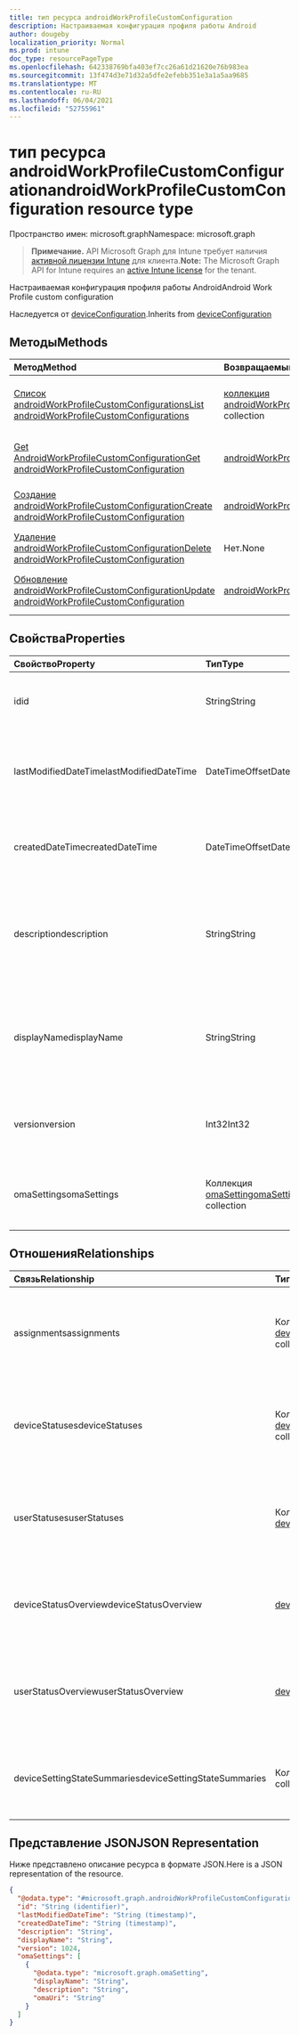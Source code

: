 ```yaml
---
title: тип ресурса androidWorkProfileCustomConfiguration
description: Настраиваемая конфигурация профиля работы Android
author: dougeby
localization_priority: Normal
ms.prod: intune
doc_type: resourcePageType
ms.openlocfilehash: 642338769bfa403ef7cc26a61d21620e76b983ea
ms.sourcegitcommit: 13f474d3e71d32a5dfe2efebb351e3a1a5aa9685
ms.translationtype: MT
ms.contentlocale: ru-RU
ms.lasthandoff: 06/04/2021
ms.locfileid: "52755961"
---
```

# <a name="androidworkprofilecustomconfiguration-resource-type"></a><span data-ttu-id="64e4a-103">тип ресурса androidWorkProfileCustomConfiguration</span><span class="sxs-lookup"><span data-stu-id="64e4a-103">androidWorkProfileCustomConfiguration resource type</span></span>

<span data-ttu-id="64e4a-104">Пространство имен: microsoft.graph</span><span class="sxs-lookup"><span data-stu-id="64e4a-104">Namespace: microsoft.graph</span></span>

> <span data-ttu-id="64e4a-105">**Примечание.** API Microsoft Graph для Intune требует наличия [активной лицензии Intune](https://go.microsoft.com/fwlink/?linkid=839381) для клиента.</span><span class="sxs-lookup"><span data-stu-id="64e4a-105">**Note:** The Microsoft Graph API for Intune requires an [active Intune license](https://go.microsoft.com/fwlink/?linkid=839381) for the tenant.</span></span>

<span data-ttu-id="64e4a-106">Настраиваемая конфигурация профиля работы Android</span><span class="sxs-lookup"><span data-stu-id="64e4a-106">Android Work Profile custom configuration</span></span>


<span data-ttu-id="64e4a-107">Наследуется от [deviceConfiguration](../resources/intune-deviceconfig-deviceconfiguration.md).</span><span class="sxs-lookup"><span data-stu-id="64e4a-107">Inherits from [deviceConfiguration](../resources/intune-deviceconfig-deviceconfiguration.md)</span></span>

## <a name="methods"></a><span data-ttu-id="64e4a-108">Методы</span><span class="sxs-lookup"><span data-stu-id="64e4a-108">Methods</span></span>
|<span data-ttu-id="64e4a-109">Метод</span><span class="sxs-lookup"><span data-stu-id="64e4a-109">Method</span></span>|<span data-ttu-id="64e4a-110">Возвращаемый тип</span><span class="sxs-lookup"><span data-stu-id="64e4a-110">Return Type</span></span>|<span data-ttu-id="64e4a-111">Описание</span><span class="sxs-lookup"><span data-stu-id="64e4a-111">Description</span></span>|
|:---|:---|:---|
|[<span data-ttu-id="64e4a-112">Список androidWorkProfileCustomConfigurations</span><span class="sxs-lookup"><span data-stu-id="64e4a-112">List androidWorkProfileCustomConfigurations</span></span>](../api/intune-deviceconfig-androidworkprofilecustomconfiguration-list.md)|<span data-ttu-id="64e4a-113">[коллекция androidWorkProfileCustomConfiguration](../resources/intune-deviceconfig-androidworkprofilecustomconfiguration.md)</span><span class="sxs-lookup"><span data-stu-id="64e4a-113">[androidWorkProfileCustomConfiguration](../resources/intune-deviceconfig-androidworkprofilecustomconfiguration.md) collection</span></span>|<span data-ttu-id="64e4a-114">Список свойств и связей [объектов AndroidWorkProfileCustomConfiguration.](../resources/intune-deviceconfig-androidworkprofilecustomconfiguration.md)</span><span class="sxs-lookup"><span data-stu-id="64e4a-114">List properties and relationships of the [androidWorkProfileCustomConfiguration](../resources/intune-deviceconfig-androidworkprofilecustomconfiguration.md) objects.</span></span>|
|[<span data-ttu-id="64e4a-115">Get AndroidWorkProfileCustomConfiguration</span><span class="sxs-lookup"><span data-stu-id="64e4a-115">Get androidWorkProfileCustomConfiguration</span></span>](../api/intune-deviceconfig-androidworkprofilecustomconfiguration-get.md)|[<span data-ttu-id="64e4a-116">androidWorkProfileCustomConfiguration</span><span class="sxs-lookup"><span data-stu-id="64e4a-116">androidWorkProfileCustomConfiguration</span></span>](../resources/intune-deviceconfig-androidworkprofilecustomconfiguration.md)|<span data-ttu-id="64e4a-117">Чтение свойств и связей [объекта AndroidWorkProfileCustomConfiguration.](../resources/intune-deviceconfig-androidworkprofilecustomconfiguration.md)</span><span class="sxs-lookup"><span data-stu-id="64e4a-117">Read properties and relationships of the [androidWorkProfileCustomConfiguration](../resources/intune-deviceconfig-androidworkprofilecustomconfiguration.md) object.</span></span>|
|[<span data-ttu-id="64e4a-118">Создание androidWorkProfileCustomConfiguration</span><span class="sxs-lookup"><span data-stu-id="64e4a-118">Create androidWorkProfileCustomConfiguration</span></span>](../api/intune-deviceconfig-androidworkprofilecustomconfiguration-create.md)|[<span data-ttu-id="64e4a-119">androidWorkProfileCustomConfiguration</span><span class="sxs-lookup"><span data-stu-id="64e4a-119">androidWorkProfileCustomConfiguration</span></span>](../resources/intune-deviceconfig-androidworkprofilecustomconfiguration.md)|<span data-ttu-id="64e4a-120">Создайте новый [объект AndroidWorkProfileCustomConfiguration.](../resources/intune-deviceconfig-androidworkprofilecustomconfiguration.md)</span><span class="sxs-lookup"><span data-stu-id="64e4a-120">Create a new [androidWorkProfileCustomConfiguration](../resources/intune-deviceconfig-androidworkprofilecustomconfiguration.md) object.</span></span>|
|[<span data-ttu-id="64e4a-121">Удаление androidWorkProfileCustomConfiguration</span><span class="sxs-lookup"><span data-stu-id="64e4a-121">Delete androidWorkProfileCustomConfiguration</span></span>](../api/intune-deviceconfig-androidworkprofilecustomconfiguration-delete.md)|<span data-ttu-id="64e4a-122">Нет.</span><span class="sxs-lookup"><span data-stu-id="64e4a-122">None</span></span>|<span data-ttu-id="64e4a-123">Удаляет [androidWorkProfileCustomConfiguration](../resources/intune-deviceconfig-androidworkprofilecustomconfiguration.md).</span><span class="sxs-lookup"><span data-stu-id="64e4a-123">Deletes a [androidWorkProfileCustomConfiguration](../resources/intune-deviceconfig-androidworkprofilecustomconfiguration.md).</span></span>|
|[<span data-ttu-id="64e4a-124">Обновление androidWorkProfileCustomConfiguration</span><span class="sxs-lookup"><span data-stu-id="64e4a-124">Update androidWorkProfileCustomConfiguration</span></span>](../api/intune-deviceconfig-androidworkprofilecustomconfiguration-update.md)|[<span data-ttu-id="64e4a-125">androidWorkProfileCustomConfiguration</span><span class="sxs-lookup"><span data-stu-id="64e4a-125">androidWorkProfileCustomConfiguration</span></span>](../resources/intune-deviceconfig-androidworkprofilecustomconfiguration.md)|<span data-ttu-id="64e4a-126">Обновление свойств объекта [AndroidWorkProfileCustomConfiguration.](../resources/intune-deviceconfig-androidworkprofilecustomconfiguration.md)</span><span class="sxs-lookup"><span data-stu-id="64e4a-126">Update the properties of a [androidWorkProfileCustomConfiguration](../resources/intune-deviceconfig-androidworkprofilecustomconfiguration.md) object.</span></span>|

## <a name="properties"></a><span data-ttu-id="64e4a-127">Свойства</span><span class="sxs-lookup"><span data-stu-id="64e4a-127">Properties</span></span>
|<span data-ttu-id="64e4a-128">Свойство</span><span class="sxs-lookup"><span data-stu-id="64e4a-128">Property</span></span>|<span data-ttu-id="64e4a-129">Тип</span><span class="sxs-lookup"><span data-stu-id="64e4a-129">Type</span></span>|<span data-ttu-id="64e4a-130">Описание</span><span class="sxs-lookup"><span data-stu-id="64e4a-130">Description</span></span>|
|:---|:---|:---|
|<span data-ttu-id="64e4a-131">id</span><span class="sxs-lookup"><span data-stu-id="64e4a-131">id</span></span>|<span data-ttu-id="64e4a-132">String</span><span class="sxs-lookup"><span data-stu-id="64e4a-132">String</span></span>|<span data-ttu-id="64e4a-133">Ключ объекта.</span><span class="sxs-lookup"><span data-stu-id="64e4a-133">Key of the entity.</span></span> <span data-ttu-id="64e4a-134">Наследуется от объекта [deviceConfiguration](../resources/intune-deviceconfig-deviceconfiguration.md).</span><span class="sxs-lookup"><span data-stu-id="64e4a-134">Inherited from [deviceConfiguration](../resources/intune-deviceconfig-deviceconfiguration.md)</span></span>|
|<span data-ttu-id="64e4a-135">lastModifiedDateTime</span><span class="sxs-lookup"><span data-stu-id="64e4a-135">lastModifiedDateTime</span></span>|<span data-ttu-id="64e4a-136">DateTimeOffset</span><span class="sxs-lookup"><span data-stu-id="64e4a-136">DateTimeOffset</span></span>|<span data-ttu-id="64e4a-137">Дата и время последнего изменения объекта.</span><span class="sxs-lookup"><span data-stu-id="64e4a-137">DateTime the object was last modified.</span></span> <span data-ttu-id="64e4a-138">Наследуется от объекта [deviceConfiguration](../resources/intune-deviceconfig-deviceconfiguration.md).</span><span class="sxs-lookup"><span data-stu-id="64e4a-138">Inherited from [deviceConfiguration](../resources/intune-deviceconfig-deviceconfiguration.md)</span></span>|
|<span data-ttu-id="64e4a-139">createdDateTime</span><span class="sxs-lookup"><span data-stu-id="64e4a-139">createdDateTime</span></span>|<span data-ttu-id="64e4a-140">DateTimeOffset</span><span class="sxs-lookup"><span data-stu-id="64e4a-140">DateTimeOffset</span></span>|<span data-ttu-id="64e4a-141">Дата и время создания объекта.</span><span class="sxs-lookup"><span data-stu-id="64e4a-141">DateTime the object was created.</span></span> <span data-ttu-id="64e4a-142">Наследуется от объекта [deviceConfiguration](../resources/intune-deviceconfig-deviceconfiguration.md).</span><span class="sxs-lookup"><span data-stu-id="64e4a-142">Inherited from [deviceConfiguration](../resources/intune-deviceconfig-deviceconfiguration.md)</span></span>|
|<span data-ttu-id="64e4a-143">description</span><span class="sxs-lookup"><span data-stu-id="64e4a-143">description</span></span>|<span data-ttu-id="64e4a-144">String</span><span class="sxs-lookup"><span data-stu-id="64e4a-144">String</span></span>|<span data-ttu-id="64e4a-145">Указанное администратором описание конфигурации устройства.</span><span class="sxs-lookup"><span data-stu-id="64e4a-145">Admin provided description of the Device Configuration.</span></span> <span data-ttu-id="64e4a-146">Наследуется от объекта [deviceConfiguration](../resources/intune-deviceconfig-deviceconfiguration.md).</span><span class="sxs-lookup"><span data-stu-id="64e4a-146">Inherited from [deviceConfiguration](../resources/intune-deviceconfig-deviceconfiguration.md)</span></span>|
|<span data-ttu-id="64e4a-147">displayName</span><span class="sxs-lookup"><span data-stu-id="64e4a-147">displayName</span></span>|<span data-ttu-id="64e4a-148">String</span><span class="sxs-lookup"><span data-stu-id="64e4a-148">String</span></span>|<span data-ttu-id="64e4a-149">Указанное администратором имя конфигурации устройства.</span><span class="sxs-lookup"><span data-stu-id="64e4a-149">Admin provided name of the device configuration.</span></span> <span data-ttu-id="64e4a-150">Наследуется от объекта [deviceConfiguration](../resources/intune-deviceconfig-deviceconfiguration.md).</span><span class="sxs-lookup"><span data-stu-id="64e4a-150">Inherited from [deviceConfiguration](../resources/intune-deviceconfig-deviceconfiguration.md)</span></span>|
|<span data-ttu-id="64e4a-151">version</span><span class="sxs-lookup"><span data-stu-id="64e4a-151">version</span></span>|<span data-ttu-id="64e4a-152">Int32</span><span class="sxs-lookup"><span data-stu-id="64e4a-152">Int32</span></span>|<span data-ttu-id="64e4a-153">Версия конфигурации устройства.</span><span class="sxs-lookup"><span data-stu-id="64e4a-153">Version of the device configuration.</span></span> <span data-ttu-id="64e4a-154">Наследуется от объекта [deviceConfiguration](../resources/intune-deviceconfig-deviceconfiguration.md).</span><span class="sxs-lookup"><span data-stu-id="64e4a-154">Inherited from [deviceConfiguration](../resources/intune-deviceconfig-deviceconfiguration.md)</span></span>|
|<span data-ttu-id="64e4a-155">omaSettings</span><span class="sxs-lookup"><span data-stu-id="64e4a-155">omaSettings</span></span>|<span data-ttu-id="64e4a-156">Коллекция [omaSetting](../resources/intune-deviceconfig-omasetting.md)</span><span class="sxs-lookup"><span data-stu-id="64e4a-156">[omaSetting](../resources/intune-deviceconfig-omasetting.md) collection</span></span>|<span data-ttu-id="64e4a-157">Параметры OMA.</span><span class="sxs-lookup"><span data-stu-id="64e4a-157">OMA settings.</span></span> <span data-ttu-id="64e4a-158">Эта коллекция может содержать не более 500 элементов.</span><span class="sxs-lookup"><span data-stu-id="64e4a-158">This collection can contain a maximum of 500 elements.</span></span>|

## <a name="relationships"></a><span data-ttu-id="64e4a-159">Отношения</span><span class="sxs-lookup"><span data-stu-id="64e4a-159">Relationships</span></span>
|<span data-ttu-id="64e4a-160">Связь</span><span class="sxs-lookup"><span data-stu-id="64e4a-160">Relationship</span></span>|<span data-ttu-id="64e4a-161">Тип</span><span class="sxs-lookup"><span data-stu-id="64e4a-161">Type</span></span>|<span data-ttu-id="64e4a-162">Описание</span><span class="sxs-lookup"><span data-stu-id="64e4a-162">Description</span></span>|
|:---|:---|:---|
|<span data-ttu-id="64e4a-163">assignments</span><span class="sxs-lookup"><span data-stu-id="64e4a-163">assignments</span></span>|<span data-ttu-id="64e4a-164">Коллекция [deviceConfigurationAssignment](../resources/intune-deviceconfig-deviceconfigurationassignment.md)</span><span class="sxs-lookup"><span data-stu-id="64e4a-164">[deviceConfigurationAssignment](../resources/intune-deviceconfig-deviceconfigurationassignment.md) collection</span></span>|<span data-ttu-id="64e4a-165">Список назначений для профиля конфигурации устройства.</span><span class="sxs-lookup"><span data-stu-id="64e4a-165">The list of assignments for the device configuration profile.</span></span> <span data-ttu-id="64e4a-166">Наследуется от объекта [deviceConfiguration](../resources/intune-deviceconfig-deviceconfiguration.md).</span><span class="sxs-lookup"><span data-stu-id="64e4a-166">Inherited from [deviceConfiguration](../resources/intune-deviceconfig-deviceconfiguration.md)</span></span>|
|<span data-ttu-id="64e4a-167">deviceStatuses</span><span class="sxs-lookup"><span data-stu-id="64e4a-167">deviceStatuses</span></span>|<span data-ttu-id="64e4a-168">Коллекция [deviceConfigurationDeviceStatus](../resources/intune-deviceconfig-deviceconfigurationdevicestatus.md)</span><span class="sxs-lookup"><span data-stu-id="64e4a-168">[deviceConfigurationDeviceStatus](../resources/intune-deviceconfig-deviceconfigurationdevicestatus.md) collection</span></span>|<span data-ttu-id="64e4a-169">Состояние установки конфигурации для каждого устройства.</span><span class="sxs-lookup"><span data-stu-id="64e4a-169">Device configuration installation status by device.</span></span> <span data-ttu-id="64e4a-170">Наследуется от объекта [deviceConfiguration](../resources/intune-deviceconfig-deviceconfiguration.md).</span><span class="sxs-lookup"><span data-stu-id="64e4a-170">Inherited from [deviceConfiguration](../resources/intune-deviceconfig-deviceconfiguration.md)</span></span>|
|<span data-ttu-id="64e4a-171">userStatuses</span><span class="sxs-lookup"><span data-stu-id="64e4a-171">userStatuses</span></span>|<span data-ttu-id="64e4a-172">Коллекция [deviceConfigurationUserStatus](../resources/intune-deviceconfig-deviceconfigurationuserstatus.md)</span><span class="sxs-lookup"><span data-stu-id="64e4a-172">[deviceConfigurationUserStatus](../resources/intune-deviceconfig-deviceconfigurationuserstatus.md) collection</span></span>|<span data-ttu-id="64e4a-173">Состояние установки конфигурации устройства пользователем.</span><span class="sxs-lookup"><span data-stu-id="64e4a-173">Device configuration installation status by user.</span></span> <span data-ttu-id="64e4a-174">Наследуется от объекта [deviceConfiguration](../resources/intune-deviceconfig-deviceconfiguration.md).</span><span class="sxs-lookup"><span data-stu-id="64e4a-174">Inherited from [deviceConfiguration](../resources/intune-deviceconfig-deviceconfiguration.md)</span></span>|
|<span data-ttu-id="64e4a-175">deviceStatusOverview</span><span class="sxs-lookup"><span data-stu-id="64e4a-175">deviceStatusOverview</span></span>|[<span data-ttu-id="64e4a-176">deviceConfigurationDeviceOverview</span><span class="sxs-lookup"><span data-stu-id="64e4a-176">deviceConfigurationDeviceOverview</span></span>](../resources/intune-deviceconfig-deviceconfigurationdeviceoverview.md)|<span data-ttu-id="64e4a-177">Обзор состояния конфигурации устройств. Наследуется от [deviceConfiguration](../resources/intune-deviceconfig-deviceconfiguration.md).</span><span class="sxs-lookup"><span data-stu-id="64e4a-177">Device Configuration devices status overview Inherited from [deviceConfiguration](../resources/intune-deviceconfig-deviceconfiguration.md)</span></span>|
|<span data-ttu-id="64e4a-178">userStatusOverview</span><span class="sxs-lookup"><span data-stu-id="64e4a-178">userStatusOverview</span></span>|[<span data-ttu-id="64e4a-179">deviceConfigurationUserOverview</span><span class="sxs-lookup"><span data-stu-id="64e4a-179">deviceConfigurationUserOverview</span></span>](../resources/intune-deviceconfig-deviceconfigurationuseroverview.md)|<span data-ttu-id="64e4a-180">Обзор состояния конфигурации устройств для пользователей. Наследуется от [deviceConfiguration](../resources/intune-deviceconfig-deviceconfiguration.md).</span><span class="sxs-lookup"><span data-stu-id="64e4a-180">Device Configuration users status overview Inherited from [deviceConfiguration](../resources/intune-deviceconfig-deviceconfiguration.md)</span></span>|
|<span data-ttu-id="64e4a-181">deviceSettingStateSummaries</span><span class="sxs-lookup"><span data-stu-id="64e4a-181">deviceSettingStateSummaries</span></span>|<span data-ttu-id="64e4a-182">Коллекция [settingStateDeviceSummary](../resources/intune-deviceconfig-settingstatedevicesummary.md)</span><span class="sxs-lookup"><span data-stu-id="64e4a-182">[settingStateDeviceSummary](../resources/intune-deviceconfig-settingstatedevicesummary.md) collection</span></span>|<span data-ttu-id="64e4a-183">Сводка данных о состоянии настройки конфигурации устройств. Наследуется от [deviceConfiguration](../resources/intune-deviceconfig-deviceconfiguration.md).</span><span class="sxs-lookup"><span data-stu-id="64e4a-183">Device Configuration Setting State Device Summary Inherited from [deviceConfiguration](../resources/intune-deviceconfig-deviceconfiguration.md)</span></span>|

## <a name="json-representation"></a><span data-ttu-id="64e4a-184">Представление JSON</span><span class="sxs-lookup"><span data-stu-id="64e4a-184">JSON Representation</span></span>
<span data-ttu-id="64e4a-185">Ниже представлено описание ресурса в формате JSON.</span><span class="sxs-lookup"><span data-stu-id="64e4a-185">Here is a JSON representation of the resource.</span></span>
<!-- {
  "blockType": "resource",
  "keyProperty": "id",
  "@odata.type": "microsoft.graph.androidWorkProfileCustomConfiguration"
}
-->
``` json
{
  "@odata.type": "#microsoft.graph.androidWorkProfileCustomConfiguration",
  "id": "String (identifier)",
  "lastModifiedDateTime": "String (timestamp)",
  "createdDateTime": "String (timestamp)",
  "description": "String",
  "displayName": "String",
  "version": 1024,
  "omaSettings": [
    {
      "@odata.type": "microsoft.graph.omaSetting",
      "displayName": "String",
      "description": "String",
      "omaUri": "String"
    }
  ]
}
```




